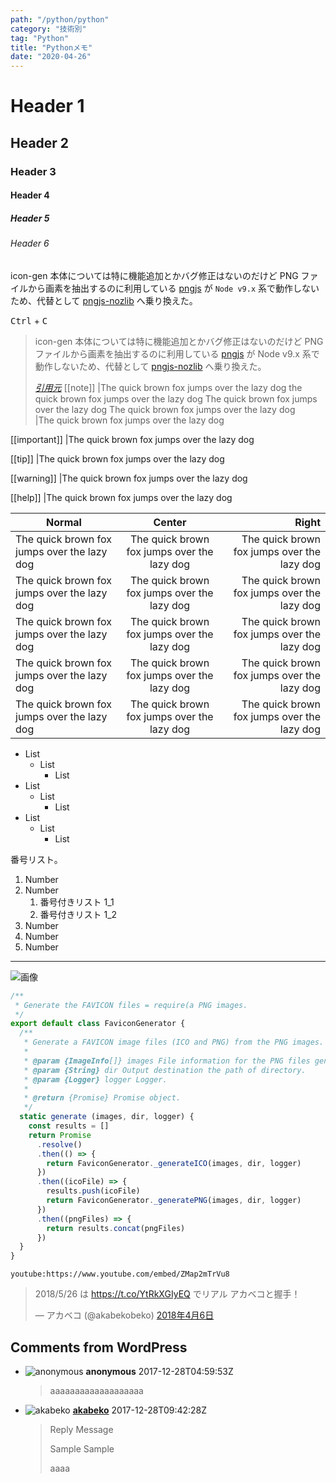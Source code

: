 ```yaml
---
path: "/python/python"
category: "技術別"
tag: "Python"
title: "Pythonメモ"
date: "2020-04-26"
---
```


# Header 1

## Header 2

### Header 3

#### Header 4

##### Header 5

###### Header 6

icon-gen 本体については特に機能追加とかバグ修正はないのだけど PNG ファイルから画素を抽出するのに利用している [pngjs](https://www.npmjs.com/package/pngjs) が `Node v9.x` 系で動作しないため、代替として [pngjs-nozlib](https://www.npmjs.com/package/pngjs-nozlib) へ乗り換えた。

<kbd>Ctrl</kbd> + <kbd>C</kbd>

> icon-gen 本体については特に機能追加とかバグ修正はないのだけど PNG ファイルから画素を抽出するのに利用している [pngjs](https://www.npmjs.com/package/pngjs) が Node v9.x 系で動作しないため、代替として [pngjs-nozlib](https://www.npmjs.com/package/pngjs-nozlib) へ乗り換えた。
> 
> <cite>[引用元](https://github.com/akabekobeko/akabeko.me)</cite>
[[note]]
|The quick brown fox jumps over the lazy dog the quick brown fox jumps over the lazy dog The quick brown fox jumps over the lazy dog The quick brown fox jumps over the lazy dog  
|The quick brown fox jumps over the lazy dog

[[important]]
|The quick brown fox jumps over the lazy dog

[[tip]]
|The quick brown fox jumps over the lazy dog

[[warning]]
|The quick brown fox jumps over the lazy dog

[[help]]
|The quick brown fox jumps over the lazy dog

|Normal|Center|Right|
|---|:-:|--:|
|The quick brown fox jumps over the lazy dog|The quick brown fox jumps over the lazy dog|The quick brown fox jumps over the lazy dog|
|The quick brown fox jumps over the lazy dog|The quick brown fox jumps over the lazy dog|The quick brown fox jumps over the lazy dog|
|The quick brown fox jumps over the lazy dog|The quick brown fox jumps over the lazy dog|The quick brown fox jumps over the lazy dog|
|The quick brown fox jumps over the lazy dog|The quick brown fox jumps over the lazy dog|The quick brown fox jumps over the lazy dog|
|The quick brown fox jumps over the lazy dog|The quick brown fox jumps over the lazy dog|The quick brown fox jumps over the lazy dog|

* List
    * List
        * List
* List
    * List
        * List
* List
    * List
        * List

番号リスト。

1. Number
2. Number
    1. 番号付きリスト 1_1
    1. 番号付きリスト 1_2
3. Number
4. Number
5. Number

---

![画像](ss-1.png "画像")

```js
/**
 * Generate the FAVICON files = require(a PNG images.
 */
export default class FaviconGenerator {
  /**
   * Generate a FAVICON image files (ICO and PNG) from the PNG images.
   *
   * @param {ImageInfo[]} images File information for the PNG files generation.
   * @param {String} dir Output destination the path of directory.
   * @param {Logger} logger Logger.
   *
   * @return {Promise} Promise object.
   */
  static generate (images, dir, logger) {
    const results = []
    return Promise
      .resolve()
      .then(() => {
        return FaviconGenerator._generateICO(images, dir, logger)
      })
      .then((icoFile) => {
        results.push(icoFile)
        return FaviconGenerator._generatePNG(images, dir, logger)
      })
      .then((pngFiles) => {
        return results.concat(pngFiles)
      })
  }
}
```

`youtube:https://www.youtube.com/embed/ZMap2mTrVu8`

<blockquote class="twitter-tweet" data-lang="ja"><p lang="ja" dir="ltr">2018/5/26 は <a href="https://t.co/YtRkXGIyEQ">https://t.co/YtRkXGIyEQ</a> でリアル アカベコと握手！</p>&mdash; アカベコ (@akabekobeko) <a href="https://twitter.com/akabekobeko/status/982220949817733120?ref_src=twsrc%5Etfw">2018年4月6日</a></blockquote>

## Comments from WordPress

<div class="wp-comment"></div>

* ![anonymous](https://www.gravatar.com/avatar/beb21939f6a5a1e3b48faa2d5eed358a?d=identicon) **anonymous** 2017-12-28T04:59:53Z
  > 
  > aaaaaaaaaaaaaaaaaaa
* ![akabeko](https://www.gravatar.com/avatar/c265a1a7dadb2713ff2262025e91d133?d=identicon) **[akabeko](https://akabeko.me/)** 2017-12-28T09:42:28Z
  > Reply Message
  > 
  > Sample
  > Sample
  > 
  > 
  > aaaa
